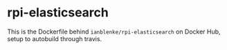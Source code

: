 # rpi-elasticsearch

This is the Dockerfile behind `ianblenke/rpi-elasticsearch` on Docker Hub, setup to autobuild through travis.
